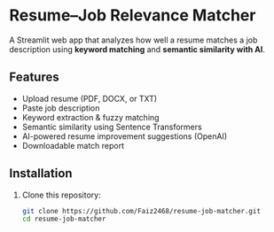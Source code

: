 # Resume–Job Relevance Matcher

A Streamlit web app that analyzes how well a resume matches a job description using **keyword matching** and **semantic similarity with AI**.

## Features

- Upload resume (PDF, DOCX, or TXT)
- Paste job description
- Keyword extraction & fuzzy matching
- Semantic similarity using Sentence Transformers
- AI-powered resume improvement suggestions (OpenAI)
- Downloadable match report

## Installation

1. Clone this repository:
   ```bash
   git clone https://github.com/Faiz2468/resume-job-matcher.git
   cd resume-job-matcher